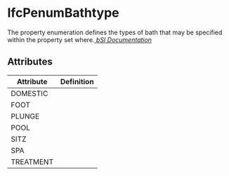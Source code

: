 IfcPenumBathtype
================
The property enumeration defines the types of bath that may be specified
within the property set where.[ _bSI
Documentation_](https://standards.buildingsmart.org/IFC/DEV/IFC4_2/FINAL/HTML/schema//pset/penum_bathtype.htm)


Attributes
----------
| Attribute   | Definition   |
|-------------|--------------|
| DOMESTIC    |              |
| FOOT        |              |
| PLUNGE      |              |
| POOL        |              |
| SITZ        |              |
| SPA         |              |
| TREATMENT   |              |
